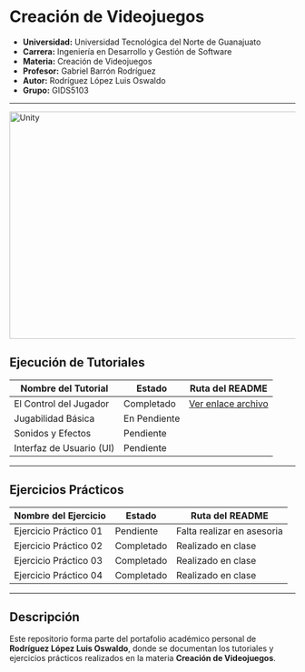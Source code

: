# Creación de Videojuegos

- **Universidad:** Universidad Tecnológica del Norte de Guanajuato  
- **Carrera:** Ingeniería en Desarrollo y Gestión de Software  
- **Materia:** Creación de Videojuegos  
- **Profesor:** Gabriel Barrón Rodríguez  
- **Autor:** Rodríguez López Luis Oswaldo  
- **Grupo:** GIDS5103  

---

<img width="800" height="400" alt="Unity" src="https://github.com/user-attachments/assets/edaf48fa-c9b8-4349-a3ba-1304711b32c7" />

## Ejecución de Tutoriales

| Nombre del Tutorial         | Estado      | Ruta del README |
|-----------------------------|--------------|-----------------|
| El Control del Jugador      | Completado | [Ver enlace archivo](https://docs.google.com/document/d/1GqfgQTksLk3Rhf_INSn8aV_M8sbDctXSHwTa4Ev8JZQ/edit?usp=sharing) |
| Jugabilidad Básica          | En Pendiente |  |
| Sonidos y Efectos           | Pendiente |  |
| Interfaz de Usuario (UI)    | Pendiente |  |

---

## Ejercicios Prácticos

| Nombre del Ejercicio        | Estado       | Ruta del README |
|-----------------------------|--------------|-----------------|
| Ejercicio Práctico 01       | Pendiente | Falta realizar en asesoria |
| Ejercicio Práctico 02       | Completado |Realizado en clase |
| Ejercicio Práctico 03      | Completado |Realizado en clase |
| Ejercicio Práctico 04      | Completado |Realizado en clase |

---

## Descripción  

Este repositorio forma parte del portafolio académico personal de **Rodríguez López Luis Oswaldo**, donde se documentan los tutoriales y ejercicios prácticos realizados en la materia **Creación de Videojuegos**.
